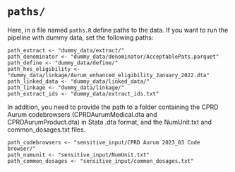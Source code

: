 # `paths/`

Here, in a file named `paths.R` define paths to the data.
If you want to run the pipeline with dummy data, set the following paths:

```
path_extract <- "dummy_data/extract/"
path_denominator <- "dummy_data/denominator/AcceptablePats.parquet"
path_define <- "dummy_data/define/"
path_hes_eligibility <- "dummy_data/linkage/Aurum_enhanced_eligibility_January_2022.dta"
path_linked_data <- "dummy_data/linked_data/"
path_linkage <- "dummy_data/linkage/"
path_extract_ids <- "dummy_data/extract_ids.txt"
```

In addition, you need to provide the path to a folder containing the CPRD Aurum codebrowsers (CPRDAurumMedical.dta and CPRDAurumProduct.dta) in Stata .dta format, and the NumUnit.txt and common_dosages.txt files.
```
path_codebrowsers <- "sensitive_input/CPRD Aurum 2023_03 Code browser/"
path_numunit <- "sensitive_input/NumUnit.txt"
path_common_dosages <- "sensitive_input/common_dosages.txt"
```
